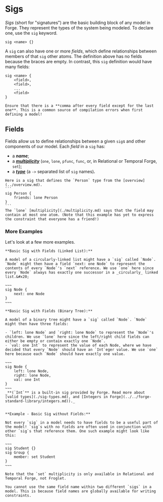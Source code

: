 # Sigs

_Sigs_ (short for "signatures") are the basic building block of any model in Forge. They represent the types of the system being modeled. To declare one, use the `sig` keyword. 

```
sig <name> {}
```

A `sig` can also have one or more _fields_, which define relationships between members of that `sig` other atoms. The definition above has no fields because the braces are empty. In contrast, this `sig` definition would have many fields:

```
sig <name> {
    <field>,
    <field>,
    ...
    <field>
}
```

```admonish note title="Syntax Note"
Ensure that there is a **comma after every field except for the last one**. This is a common source of compilation errors when first defining a model!
```

## Fields

Fields allow us to define relationships between a given `sig`s and other components of our model. Each _field_ in a `sig` has:

- a _**name**_;
- a [_**multiplicity**_](multiplicity.md) (`one`, `lone`, `pfunc`, `func`, or, in Relational or Temporal Forge, `set`);
- a [_**type**_](sig-types.md) (a `->` separated list of `sig` names)_**.**_


~~~admonish example title="Example sig definition"
Here is a sig that defines the `Person` type from the [overview](../overview.md).
```
sig Person {
    friends: lone Person
}
```
The `lone` [multiplicity](./multiplicity.md) says that the field may contain at most one atom. (Note that this example has yet to express the constraint that everyone has a friend!)
~~~

### More Examples

Let's look at a few more examples.

```admonish example title="Example: Sig with one field"
**Basic Sig with Fields (Linked List):**

A model of a circularly-linked list might have a `sig` called `Node`. `Node` might then have a field `next: one Node` to represent the contents of every `Node`'s `next` reference. We use `one` here since every `Node` always has exactly one successor in a _circularly_ linked list.&#x20;

~~~
sig Node {
    next: one Node
}
~~~
```

```admonish example title="Example: Sig with multiple fields"
**Basic Sig with Fields (Binary Tree):**

A model of a binary tree might have a `sig` called `Node`. `Node` might then have three fields:

- `left: lone Node` and `right: lone Node` to represent the `Node`'s children. We use `lone` here since the left/right child fields can either be empty or contain exactly one `Node`.
- `val: one Int` to represent the value of each Node, where we have decided that every `Node` should have an `Int`eger value. We use `one` here because each `Node` should have exactly one value.

~~~
sig Node {
    left: lone Node,
    right: lone Node,
    val: one Int
}
~~~
_**(`Int`** is a built-in sig provided by Forge. Read more about [valid types](./sig-types.md), and [Integers in Forge](../../forge-standard-library/integers.md))._
```

```admonish example title="Example: Sig with No Fields"

**Example - Basic Sig without Fields:**

Not every `sig` in a model needs to have fields to be a useful part of the model! `sig`s with no fields are often used in conjunction with other `sig`s that reference them. One such example might look like this:

~~~
sig Student {}
sig Group {
    member: set Student
}
~~~

Note that the `set` multiplicity is only available in Relational and Temporal Forge, not Froglet.
```

```admonish warning title="Field names must be unique"
You cannot use the same field name within two different `sigs` in a model. This is because field names are globally available for writing constraints.
```

